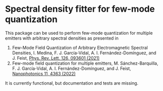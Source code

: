 # Spectral density fitter for few-mode quantization
This package can be used to perform few-mode quantization for multiple emitters with arbitrary spectral densities as presented in 

1. Few-Mode Field Quantization of Arbitrary Electromagnetic Spectral Densities, I. Medina, F. J. García-Vidal, A. I. Fernández-Domínguez, and J. Feist, [Phys. Rev. Lett. 126, 093601 (2021)](https://doi.org/10.1103/PhysRevLett.126.093601)
2. Few-mode field quantization for multiple emitters, M. Sánchez-Barquilla, F. J. García-Vidal, A. I. Fernández-Domínguez, and J. Feist, [Nanophotonics 11, 4363 (2022)](https://doi.org/10.1515/nanoph-2021-0795)

It is currently functional, but documentation and tests are missing.
